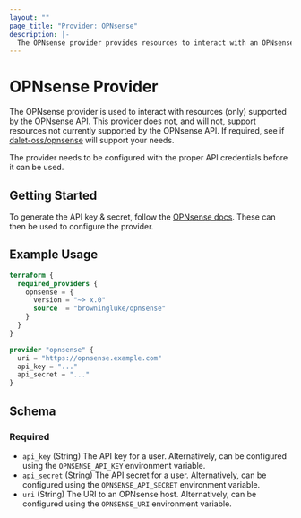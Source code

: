 ```yaml
---
layout: ""
page_title: "Provider: OPNsense"
description: |-
  The OPNsense provider provides resources to interact with an OPNsense host.
---
```


# OPNsense Provider

The OPNsense provider is used to interact with resources (only) supported by
the OPNsense API. This provider does not, and will not, support resources
not currently supported by the OPNsense API. If required, see if
[dalet-oss/opnsense](https://github.com/dalet-oss/terraform-provider-opnsense)
will support your needs.

The provider needs to be configured with the proper API credentials before it can be used.

## Getting Started

To generate the API key & secret, follow the
[OPNsense docs](https://docs.opnsense.org/development/how-tos/api.html#creating-keys).
These can then be used to configure the provider.

## Example Usage

```terraform
terraform {
  required_providers {
    opnsense = {
      version = "~> x.0"
      source  = "browningluke/opnsense"
    }
  }
}

provider "opnsense" {
  uri = "https://opnsense.example.com"
  api_key = "..."
  api_secret = "..."
}
```

<!-- schema generated by tfplugindocs -->
## Schema

### Required

- `api_key` (String) The API key for a user. Alternatively, can be configured using the `OPNSENSE_API_KEY` environment variable.
- `api_secret` (String) The API secret for a user. Alternatively, can be configured using the `OPNSENSE_API_SECRET` environment variable.
- `uri` (String) The URI to an OPNsense host. Alternatively, can be configured using the `OPNSENSE_URI` environment variable.